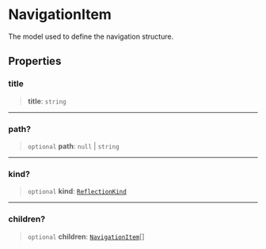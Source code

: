 # NavigationItem

The model used to define the navigation structure.

## Properties

### title

> **title**: `string`

***

### path?

> `optional` **path**: `null` \| `string`

***

### kind?

> `optional` **kind**: [`ReflectionKind`]( https://typedoc.org/api/enums/Models.ReflectionKind-1.html )

***

### children?

> `optional` **children**: [`NavigationItem`](/api-docs/Interface.NavigationItem.md)[]
